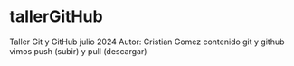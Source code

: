 # tallerGitHub
Taller Git y GitHub julio 2024
Autor: Cristian Gomez
contenido git y github
vimos push (subir) y pull (descargar)
